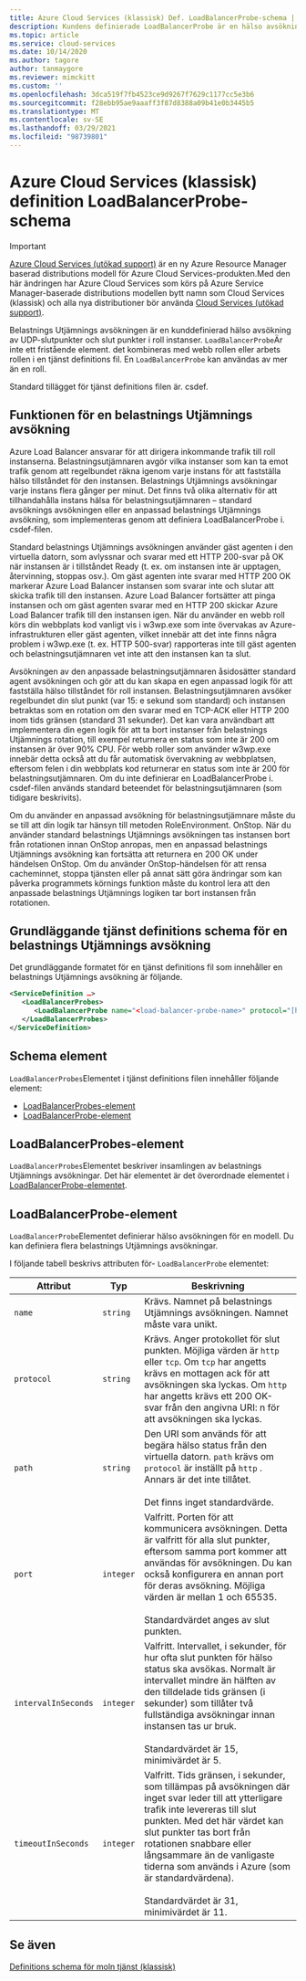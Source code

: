 ```yaml
---
title: Azure Cloud Services (klassisk) Def. LoadBalancerProbe-schema | Microsoft Docs
description: Kundens definierade LoadBalancerProbe är en hälso avsökning av slut punkter i roll instanser. Den kombineras med Web-eller Worker-roller i en tjänst definitions fil.
ms.topic: article
ms.service: cloud-services
ms.date: 10/14/2020
ms.author: tagore
author: tanmaygore
ms.reviewer: mimckitt
ms.custom: ''
ms.openlocfilehash: 3dca519f7fb4523ce9d9267f7629c1177cc5e3b6
ms.sourcegitcommit: f28ebb95ae9aaaff3f87d8388a09b41e0b3445b5
ms.translationtype: MT
ms.contentlocale: sv-SE
ms.lasthandoff: 03/29/2021
ms.locfileid: "98739801"
---
```

# <a name="azure-cloud-services-classic-definition-loadbalancerprobe-schema"></a>Azure Cloud Services (klassisk) definition LoadBalancerProbe-schema

> [!IMPORTANT]
> [Azure Cloud Services (utökad support)](../cloud-services-extended-support/overview.md) är en ny Azure Resource Manager baserad distributions modell för Azure Cloud Services-produkten.Med den här ändringen har Azure Cloud Services som körs på Azure Service Manager-baserade distributions modellen bytt namn som Cloud Services (klassisk) och alla nya distributioner bör använda [Cloud Services (utökad support)](../cloud-services-extended-support/overview.md).

Belastnings Utjämnings avsökningen är en kunddefinierad hälso avsökning av UDP-slutpunkter och slut punkter i roll instanser. `LoadBalancerProbe`Är inte ett fristående element. det kombineras med webb rollen eller arbets rollen i en tjänst definitions fil. En `LoadBalancerProbe` kan användas av mer än en roll.

Standard tillägget för tjänst definitions filen är. csdef.

## <a name="the-function-of-a-load-balancer-probe"></a>Funktionen för en belastnings Utjämnings avsökning
Azure Load Balancer ansvarar för att dirigera inkommande trafik till roll instanserna. Belastningsutjämnaren avgör vilka instanser som kan ta emot trafik genom att regelbundet räkna igenom varje instans för att fastställa hälso tillståndet för den instansen. Belastnings Utjämnings avsökningar varje instans flera gånger per minut. Det finns två olika alternativ för att tillhandahålla instans hälsa för belastningsutjämnaren – standard avsöknings avsökningen eller en anpassad belastnings Utjämnings avsökning, som implementeras genom att definiera LoadBalancerProbe i. csdef-filen.

Standard belastnings Utjämnings avsökningen använder gäst agenten i den virtuella datorn, som avlyssnar och svarar med ett HTTP 200-svar på OK när instansen är i tillståndet Ready (t. ex. om instansen inte är upptagen, återvinning, stoppas osv.). Om gäst agenten inte svarar med HTTP 200 OK markerar Azure Load Balancer instansen som svarar inte och slutar att skicka trafik till den instansen. Azure Load Balancer fortsätter att pinga instansen och om gäst agenten svarar med en HTTP 200 skickar Azure Load Balancer trafik till den instansen igen. När du använder en webb roll körs din webbplats kod vanligt vis i w3wp.exe som inte övervakas av Azure-infrastrukturen eller gäst agenten, vilket innebär att det inte finns några problem i w3wp.exe (t. ex. HTTP 500-svar) rapporteras inte till gäst agenten och belastningsutjämnaren vet inte att den instansen kan ta slut.

Avsökningen av den anpassade belastningsutjämnaren åsidosätter standard agent avsökningen och gör att du kan skapa en egen anpassad logik för att fastställa hälso tillståndet för roll instansen. Belastningsutjämnaren avsöker regelbundet din slut punkt (var 15: e sekund som standard) och instansen betraktas som en rotation om den svarar med en TCP-ACK eller HTTP 200 inom tids gränsen (standard 31 sekunder). Det kan vara användbart att implementera din egen logik för att ta bort instanser från belastnings Utjämnings rotation, till exempel returnera en status som inte är 200 om instansen är över 90% CPU. För webb roller som använder w3wp.exe innebär detta också att du får automatisk övervakning av webbplatsen, eftersom felen i din webbplats kod returnerar en status som inte är 200 för belastningsutjämnaren. Om du inte definierar en LoadBalancerProbe i. csdef-filen används standard beteendet för belastningsutjämnaren (som tidigare beskrivits).

Om du använder en anpassad avsökning för belastningsutjämnare måste du se till att din logik tar hänsyn till metoden RoleEnvironment. OnStop. När du använder standard belastnings Utjämnings avsökningen tas instansen bort från rotationen innan OnStop anropas, men en anpassad belastnings Utjämnings avsökning kan fortsätta att returnera en 200 OK under händelsen OnStop. Om du använder OnStop-händelsen för att rensa cacheminnet, stoppa tjänsten eller på annat sätt göra ändringar som kan påverka programmets körnings funktion måste du kontrol lera att den anpassade belastnings Utjämnings logiken tar bort instansen från rotationen.

## <a name="basic-service-definition-schema-for-a-load-balancer-probe"></a>Grundläggande tjänst definitions schema för en belastnings Utjämnings avsökning
 Det grundläggande formatet för en tjänst definitions fil som innehåller en belastnings Utjämnings avsökning är följande.

```xml
<ServiceDefinition …>
   <LoadBalancerProbes>
      <LoadBalancerProbe name="<load-balancer-probe-name>" protocol="[http|tcp]" path="<uri-for-checking-health-status-of-vm>" port="<port-number>" intervalInSeconds="<interval-in-seconds>" timeoutInSeconds="<timeout-in-seconds>"/>
   </LoadBalancerProbes>
</ServiceDefinition>
```

## <a name="schema-elements"></a>Schema element
`LoadBalancerProbes`Elementet i tjänst definitions filen innehåller följande element:

- [LoadBalancerProbes-element](#LoadBalancerProbes)
- [LoadBalancerProbe-element](#LoadBalancerProbe)

##  <a name="loadbalancerprobes-element"></a><a name="LoadBalancerProbes"></a> LoadBalancerProbes-element
`LoadBalancerProbes`Elementet beskriver insamlingen av belastnings Utjämnings avsökningar. Det här elementet är det överordnade elementet i [LoadBalancerProbe-elementet](#LoadBalancerProbe). 

##  <a name="loadbalancerprobe-element"></a><a name="LoadBalancerProbe"></a> LoadBalancerProbe-element
`LoadBalancerProbe`Elementet definierar hälso avsökningen för en modell. Du kan definiera flera belastnings Utjämnings avsökningar. 

I följande tabell beskrivs attributen för- `LoadBalancerProbe` elementet:

|Attribut|Typ|Beskrivning|
| ------------------- | -------- | -----------------|
| `name`              | `string` | Krävs. Namnet på belastnings Utjämnings avsökningen. Namnet måste vara unikt.|
| `protocol`          | `string` | Krävs. Anger protokollet för slut punkten. Möjliga värden är `http` eller `tcp`. Om `tcp` har angetts krävs en mottagen ack för att avsökningen ska lyckas. Om `http` har angetts krävs ett 200 OK-svar från den angivna URI: n för att avsökningen ska lyckas.|
| `path`              | `string` | Den URI som används för att begära hälso status från den virtuella datorn. `path` krävs om `protocol` är inställt på `http` . Annars är det inte tillåtet.<br /><br /> Det finns inget standardvärde.|
| `port`              | `integer` | Valfritt. Porten för att kommunicera avsökningen. Detta är valfritt för alla slut punkter, eftersom samma port kommer att användas för avsökningen. Du kan också konfigurera en annan port för deras avsökning. Möjliga värden är mellan 1 och 65535.<br /><br /> Standardvärdet anges av slut punkten.|
| `intervalInSeconds` | `integer` | Valfritt. Intervallet, i sekunder, för hur ofta slut punkten för hälso status ska avsökas. Normalt är intervallet mindre än hälften av den tilldelade tids gränsen (i sekunder) som tillåter två fullständiga avsökningar innan instansen tas ur bruk.<br /><br /> Standardvärdet är 15, minimivärdet är 5.|
| `timeoutInSeconds`  | `integer` | Valfritt. Tids gränsen, i sekunder, som tillämpas på avsökningen där inget svar leder till att ytterligare trafik inte levereras till slut punkten. Med det här värdet kan slut punkter tas bort från rotationen snabbare eller långsammare än de vanligaste tiderna som används i Azure (som är standardvärdena).<br /><br /> Standardvärdet är 31, minimivärdet är 11.|

## <a name="see-also"></a>Se även
[Definitions schema för moln tjänst (klassisk)](schema-csdef-file.md)